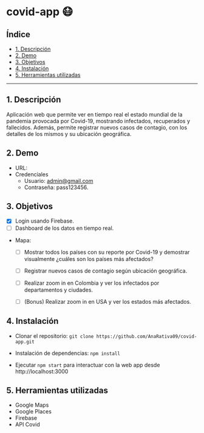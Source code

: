 # covid-app 😷

## Índice

* [1. Descripción](#1-descripción)
* [2. Demo](#2-demo)
* [3. Objetivos](#3-objetivos)
* [4. Instalación](#4-instalación)
* [5. Herramientas utilizadas](#5-herramientas-utilizadas)

***

## 1. Descripción

Aplicación web que permite ver en tiempo real el estado mundial de la pandemia provocada por Covid-19, mostrando infectados, recuperados y fallecidos. Además, permite registrar nuevos casos de contagio, con los detalles de los mismos y su ubicación geográfica.

## 2. Demo
- URL: 
- Credenciales
  - Usuario: admin@gmail.com
  - Contraseña: pass123456.

## 3. Objetivos

- [x] Login usando Firebase.
- [ ] Dashboard de los datos en tiempo real.
- Mapa:
    - [ ] Mostrar todos los países con su reporte por Covid-19 y demostrar visualmente ¿cuáles son los países más afectados?
    - [ ] Registrar nuevos casos de contagio según ubicación geográfica.
    - [ ] Realizar zoom in en Colombia y ver los infectados por departamentos y ciudades.
    - [ ] (Bonus) Realizar zoom in en USA y ver los estados más afectados.


## 4. Instalación

* Clonar el repositorio: ```git clone https://github.com/AnaRativa09/covid-app.git```

* Instalación de dependencias: ```npm install```

* Ejecutar ```npm start``` para interactuar con la web app desde http://localhost:3000


## 5. Herramientas utilizadas
* Google Maps
* Google Places
* Firebase
* API Covid
